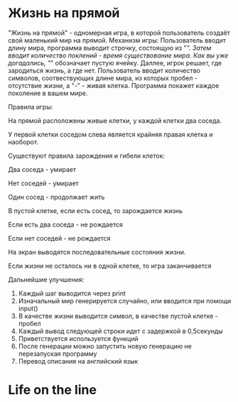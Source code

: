 # Жизнь на прямой
"Жизнь на прямой" - одномерная игра, в которой пользователь создаёт свой маленький мир на прямой. 
Механизм игры:
Пользователь вводит длину мира, программа выводит строчку, состоящую из "_". Затем вводит количество поклений - время существование мира. Как вы уже догадались, "_" обозначает пустую ячейку. Даллее, игрок решает, где зародиться жизнь, а где нет. Пользователь вводит количество символов, соотвествующих длине мира, из которых пробел - отсутствие жизни, а "-" - живая клетка. Программа покажет каждое поколение в вашем мире.

Правила игры:

На прямой расположены живые клетки, у каждой клетки два соседа.

У  первой клетки соседом слева является крайняя правая клетка и наоборот.

Существуют правила зарождения и гибели клеток:

Два соседа - умирает

Нет соседей - умирает

Один сосед - продолжает жить

В пустой клетке, если есть сосед, то зарождается жизнь

Если есть два соседа - не рождается

Если нет соседей - не рождается

На экран выводятся последовательные состояния жизни.

Если жизни не осталось ни в одной клетке, то игра заканчивается

Дальнейшие улучшения:
1) Каждый шаг выводится через print
2) Изначальный мир генерируется случайно, или вводится при помощи input()
3) В качестве жизни выводится символ, в качестве пустой клетке - пробел
4) Каждый вывод следующей строки идет с задержкой в 0,5секунды
5) Приветствуется используется функций
6) После генерации можно запустить новую генерацию не перезапуская программу
7) Перевод описания на английский язык

# Life on the line

